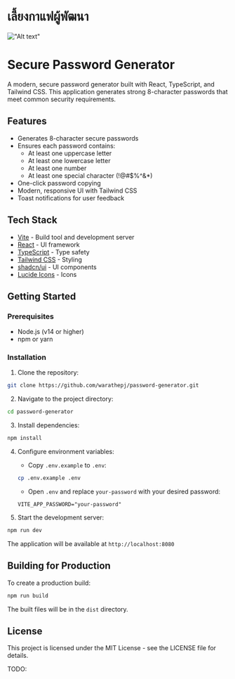 # เลี้ยงกาแฟผู้พัฒนา

!["Alt text"](https://warathepj.github.io/js-ai-gallery/public/image/promptpay-20.png)

# Secure Password Generator

A modern, secure password generator built with React, TypeScript, and Tailwind CSS. This application generates strong 8-character passwords that meet common security requirements.

## Features

- Generates 8-character secure passwords
- Ensures each password contains:
  - At least one uppercase letter
  - At least one lowercase letter
  - At least one number
  - At least one special character (!@#$%^&\*)
- One-click password copying
- Modern, responsive UI with Tailwind CSS
- Toast notifications for user feedback

## Tech Stack

- [Vite](https://vitejs.dev/) - Build tool and development server
- [React](https://reactjs.org/) - UI framework
- [TypeScript](https://www.typescriptlang.org/) - Type safety
- [Tailwind CSS](https://tailwindcss.com/) - Styling
- [shadcn/ui](https://ui.shadcn.com/) - UI components
- [Lucide Icons](https://lucide.dev/) - Icons

## Getting Started

### Prerequisites

- Node.js (v14 or higher)
- npm or yarn

### Installation

1. Clone the repository:

```bash
git clone https://github.com/warathepj/password-generator.git
```

2. Navigate to the project directory:

```bash
cd password-generator
```

3. Install dependencies:

```bash
npm install
```

4. Configure environment variables:

   - Copy `.env.example` to `.env`:

   ```bash
   cp .env.example .env
   ```

   - Open `.env` and replace `your-password` with your desired password:

   ```
   VITE_APP_PASSWORD="your-password"
   ```

5. Start the development server:

```bash
npm run dev
```

The application will be available at `http://localhost:8080`

## Building for Production

To create a production build:

```bash
npm run build
```

The built files will be in the `dist` directory.

## License

This project is licensed under the MIT License - see the LICENSE file for details.

TODO:

```

```

